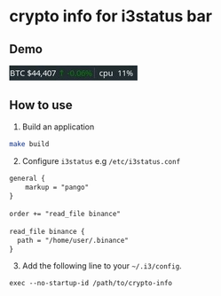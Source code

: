 # crypto info for i3status bar

## Demo

![image description](demo.gif)

## How to use

1. Build an application
```sh
make build
```

2. Configure `i3status` e.g `/etc/i3status.conf`

```
general {
    markup = "pango"
}

order += "read_file binance"

read_file binance {
  path = "/home/user/.binance"
}
```

3. Add the following line to your `~/.i3/config`.
```
exec --no-startup-id /path/to/crypto-info
```